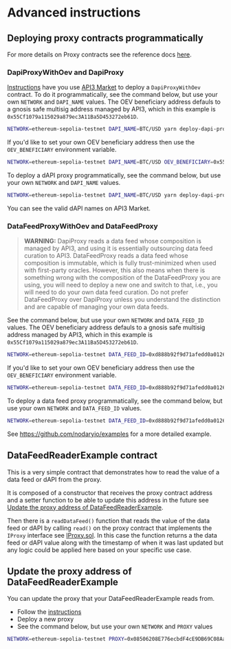 # Advanced instructions

## Deploying proxy contracts programmatically

For more details on Proxy contracts see the reference docs [here](https://docs.api3.org/reference/dapis/understand/proxy-contracts.html).

### DapiProxyWithOev and DapiProxy

[Instructions](../README.md#instructions) have you use [API3 Market](https://market.api3.org) to deploy a `DapiProxyWithOev` contract.
To do it programmatically, see the command below, but use your own `NETWORK` and `DAPI_NAME` values. The OEV beneficiary address defauls to a gnosis safe multisig address managed by API3, which in this example is `0x55Cf1079a115029a879ec3A11Ba5D453272eb61D`.

```sh
NETWORK=ethereum-sepolia-testnet DAPI_NAME=BTC/USD yarn deploy-dapi-proxy-with-oev
```

If you'd like to set your own OEV beneficiary address then use the `OEV_BENEFICIARY` environment variable.

```sh
NETWORK=ethereum-sepolia-testnet DAPI_NAME=BTC/USD OEV_BENEFICIARY=0x55Cf1079a115029a879ec3A11Ba5D453272eb61D yarn deploy-dapi-proxy-with-oev
```

To deploy a dAPI proxy programmatically, see the command below, but use your own `NETWORK` and `DAPI_NAME` values.

```sh
NETWORK=ethereum-sepolia-testnet DAPI_NAME=BTC/USD yarn deploy-dapi-proxy
```

You can see the valid dAPI names on API3 Market.

### DataFeedProxyWithOev and DataFeedProxy

> **WARNING:** DapiProxy reads a data feed whose composition is managed by API3, and using it is essentially outsourcing data feed curation to API3.
> DataFeedProxy reads a data feed whose composition is immutable, which is fully trust-minimized when used with first-party oracles.
> However, this also means when there is something wrong with the composition of the DataFeedProxy you are using, you will need to deploy a new one and switch to that, i.e., you will need to do your own data feed curation.
> Do not prefer DataFeedProxy over DapiProxy unless you understand the distinction and are capable of managing your own data feeds.

See the command below, but use your own `NETWORK` and `DATA_FEED_ID` values. The OEV beneficiary address defauls to a gnosis safe multisig address managed by API3, which in this example is `0x55Cf1079a115029a879ec3A11Ba5D453272eb61D`.

```sh
NETWORK=ethereum-sepolia-testnet DATA_FEED_ID=0xd888b92f9d71afedd0a012622c0d1d5368fc0dc0ff1d30bb16266afcd49c2c17 yarn deploy-data-feed-proxy-with-oev
```

If you'd like to set your own OEV beneficiary address then use the `OEV_BENEFICIARY` environment variable.

```sh
NETWORK=ethereum-sepolia-testnet DATA_FEED_ID=0xd888b92f9d71afedd0a012622c0d1d5368fc0dc0ff1d30bb16266afcd49c2c17 OEV_BENEFICIARY=0x55Cf1079a115029a879ec3A11Ba5D453272eb61D yarn deploy-data-feed-proxy-with-oev
```

To deploy a data feed proxy programmatically, see the command below, but use your own `NETWORK` and `DATA_FEED_ID` values.

```sh
NETWORK=ethereum-sepolia-testnet DATA_FEED_ID=0xd888b92f9d71afedd0a012622c0d1d5368fc0dc0ff1d30bb16266afcd49c2c17 yarn deploy-data-feed-proxy
```

See https://github.com/nodaryio/examples for a more detailed example.

## DataFeedReaderExample contract

This is a very simple contract that demonstrates how to read the value of a data feed or dAPI from the proxy.

It is composed of a constructor that receives the proxy contract address and a setter function to be able to update this address in the future see [Update the proxy address of DataFeedReaderExample](#update-the-proxy-address-of-datafeedreaderexample).

Then there is a `readDataFeed()` function that reads the value of the data feed or dAPI by calling `read()` on the proxy contract that implements the `IProxy` interface see [IProxy.sol](https://github.com/api3dao/contracts/blob/main/contracts/api3-server-v1/proxies/interfaces/IProxy.sol). In this case the function returns a the data feed or dAPI value along with the timestamp of when it was last updated but any logic could be applied here based on your specific use case.

## Update the proxy address of DataFeedReaderExample

You can update the proxy that your DataFeedReaderExample reads from.

- Follow the [instructions](#../README.md#instructions)
- Deploy a new proxy
- See the command below, but use your own `NETWORK` and `PROXY` values

```sh
NETWORK=ethereum-sepolia-testnet PROXY=0x08506208E776ecbdF4cE9DB69C08Aa90A06825C0 yarn update-proxy
```
